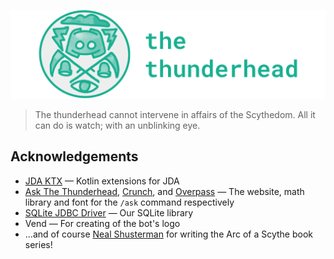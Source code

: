 ![The Thunderhead](https://raw.githubusercontent.com/the-thunderhead/bot/main/project_logo.png)

> The thunderhead cannot intervene in affairs of the Scythedom. All it can do is watch; with an unblinking eye.

## Acknowledgements
- [JDA KTX](https://github.com/MinnDevelopment/jda-ktx) — Kotlin extensions for JDA
- [Ask The Thunderhead](https://askthethunderhead.com), [Crunch](https://github.com/Redempt/Crunch), and [Overpass](https://github.com/RedHatOfficial/Overpass) — The website, math library and font for the `/ask` command respectively 
- [SQLite JDBC Driver](https://github.com/xerial/sqlite-jdbc) — Our SQLite library
- Vend — For creating of the bot's logo
- ...and of course [Neal Shusterman](http://www.storyman.com/) for writing the Arc of a Scythe book series!